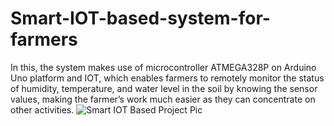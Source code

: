 # Smart-IOT-based-system-for-farmers
In this, the system makes use of microcontroller ATMEGA328P on Arduino Uno platform and  IOT, which enables farmers to remotely monitor the status of humidity, temperature, and water level in the soil by knowing the sensor values, making the farmer’s work much easier as they can concentrate  on other activities.
![Smart IOT Based Project Pic](https://user-images.githubusercontent.com/56119513/184690359-8a7b9594-e8a4-46b2-b3fd-9d8c1db9914e.jpeg)
